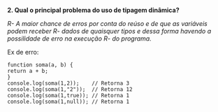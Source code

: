 **2. Qual o principal problema do uso de tipagem dinâmica?**

*R- A maior chance de erros por conta do reúso e de que as variáveis podem receber
R- dados de quaisquer tipos e dessa forma havendo a possilidade de erro na execução
R- do programa.*

Ex de erro: 

 ```
 function soma(a, b) {
return a + b;
}
console.log(soma(1,2));    // Retorna 3
console.log(soma(1,"2"));  // Retorna 12
console.log(soma(1,true)); // Retorna 1
console.log(soma(1,null)); // Retorna 1
```
